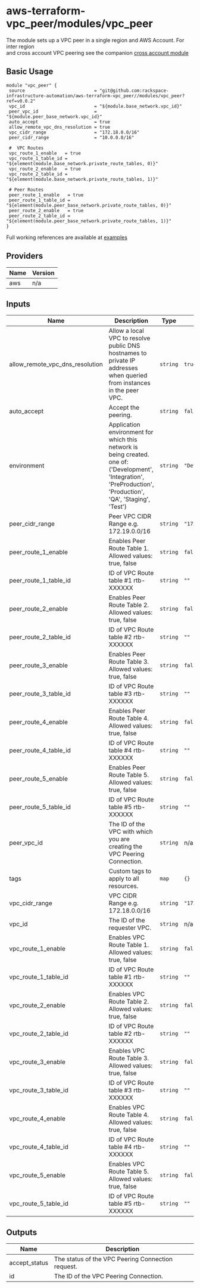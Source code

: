 # aws-terraform-vpc\_peer/modules/vpc\_peer

The module sets up a VPC peer in a single region and AWS Account. For inter region  
and cross account VPC peering see the companion [cross account module ](../vpc\_peer\_cross\_account)

## Basic Usage

```
module "vpc_peer" {
 source                          = "git@github.com:rackspace-infrastructure-automation/aws-terraform-vpc_peer//modules/vpc_peer?ref=v0.0.2"
 vpc_id                          = "${module.base_network.vpc_id}"
 peer_vpc_id                     = "${module.peer_base_network.vpc_id}"
 auto_accept                     = true
 allow_remote_vpc_dns_resolution = true
 vpc_cidr_range                  = "172.18.0.0/16"
 peer_cidr_range                 = "10.0.0.0/16"

 #  VPC Routes
 vpc_route_1_enable   = true
 vpc_route_1_table_id = "${element(module.base_network.private_route_tables, 0)}"
 vpc_route_2_enable   = true
 vpc_route_2_table_id = "${element(module.base_network.private_route_tables, 1)}"

 # Peer Routes
 peer_route_1_enable   = true
 peer_route_1_table_id = "${element(module.peer_base_network.private_route_tables, 0)}"
 peer_route_2_enable   = true
 peer_route_2_table_id = "${element(module.peer_base_network.private_route_tables, 1)}"
}
```

Full working references are available at [examples](examples)

## Providers

| Name | Version |
|------|---------|
| aws | n/a |

## Inputs

| Name | Description | Type | Default | Required |
|------|-------------|------|---------|:-----:|
| allow\_remote\_vpc\_dns\_resolution | Allow a local VPC to resolve public DNS hostnames to private IP addresses when queried from instances in the peer VPC. | `string` | `true` | no |
| auto\_accept | Accept the peering. | `string` | `false` | no |
| environment | Application environment for which this network is being created. one of: ('Development', 'Integration', 'PreProduction', 'Production', 'QA', 'Staging', 'Test') | `string` | `"Development"` | no |
| peer\_cidr\_range | Peer VPC CIDR Range e.g. 172.19.0.0/16 | `string` | `"172.19.0.0/16"` | no |
| peer\_route\_1\_enable | Enables Peer Route Table 1. Allowed values: true, false | `string` | `false` | no |
| peer\_route\_1\_table\_id | ID of VPC Route table #1 rtb-XXXXXX | `string` | `""` | no |
| peer\_route\_2\_enable | Enables Peer Route Table 2. Allowed values: true, false | `string` | `false` | no |
| peer\_route\_2\_table\_id | ID of VPC Route table #2 rtb-XXXXXX | `string` | `""` | no |
| peer\_route\_3\_enable | Enables Peer Route Table 3. Allowed values: true, false | `string` | `false` | no |
| peer\_route\_3\_table\_id | ID of VPC Route table #3 rtb-XXXXXX | `string` | `""` | no |
| peer\_route\_4\_enable | Enables Peer Route Table 4. Allowed values: true, false | `string` | `false` | no |
| peer\_route\_4\_table\_id | ID of VPC Route table #4 rtb-XXXXXX | `string` | `""` | no |
| peer\_route\_5\_enable | Enables Peer Route Table 5. Allowed values: true, false | `string` | `false` | no |
| peer\_route\_5\_table\_id | ID of VPC Route table #5 rtb-XXXXXX | `string` | `""` | no |
| peer\_vpc\_id | The ID of the VPC with which you are creating the VPC Peering Connection. | `string` | n/a | yes |
| tags | Custom tags to apply to all resources. | `map` | `{}` | no |
| vpc\_cidr\_range | VPC CIDR Range e.g. 172.18.0.0/16 | `string` | `"172.18.0.0/16"` | no |
| vpc\_id | The ID of the requester VPC. | `string` | n/a | yes |
| vpc\_route\_1\_enable | Enables VPC Route Table 1. Allowed values: true, false | `string` | `false` | no |
| vpc\_route\_1\_table\_id | ID of VPC Route table #1 rtb-XXXXXX | `string` | `""` | no |
| vpc\_route\_2\_enable | Enables VPC Route Table 2. Allowed values: true, false | `string` | `false` | no |
| vpc\_route\_2\_table\_id | ID of VPC Route table #2 rtb-XXXXXX | `string` | `""` | no |
| vpc\_route\_3\_enable | Enables VPC Route Table 3. Allowed values: true, false | `string` | `false` | no |
| vpc\_route\_3\_table\_id | ID of VPC Route table #3 rtb-XXXXXX | `string` | `""` | no |
| vpc\_route\_4\_enable | Enables VPC Route Table 4. Allowed values: true, false | `string` | `false` | no |
| vpc\_route\_4\_table\_id | ID of VPC Route table #4 rtb-XXXXXX | `string` | `""` | no |
| vpc\_route\_5\_enable | Enables VPC Route Table 5. Allowed values: true, false | `string` | `false` | no |
| vpc\_route\_5\_table\_id | ID of VPC Route table #5 rtb-XXXXXX | `string` | `""` | no |

## Outputs

| Name | Description |
|------|-------------|
| accept\_status | The status of the VPC Peering Connection request. |
| id | The ID of the VPC Peering Connection. |

